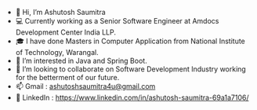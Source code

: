 - 👋 Hi, I’m Ashutosh Saumitra
- 💻 Currently working as a Senior Software Engineer at Amdocs Development Center India LLP.
- 🎓 I have done Masters in Computer Application from National Institute of Technology, Warangal.
- 👀 I’m interested in Java and Spring Boot.
- 💞️ I’m looking to collaborate on Software Development Industry working for the betterment of our future.
- 📫 Gmail : ashutoshsaumitra4u@gmail.com
- 🔗 LinkedIn : https://www.linkedin.com/in/ashutosh-saumitra-69a1a7106/

<!---
- 🌱 Ashu-4u/Ashu-4u is a ✨ special ✨ repository because its `README.md` (this file) appears on your GitHub profile.
You can click the Preview link to take a look at your changes.
--->
